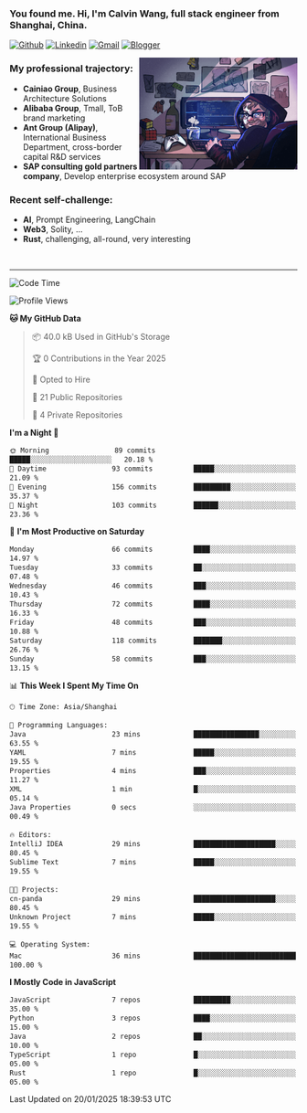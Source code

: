 <!-- Greeting -->
### You found me. Hi, I'm Calvin Wang, full stack engineer from Shanghai, China.

[![Github](https://img.shields.io/badge/-Github-000?style=flat&logo=Github&logoColor=white)](https://github.com/wangjunneil)
[![Linkedin](https://img.shields.io/badge/-LinkedIn-blue?style=flat&logo=Linkedin&logoColor=white)](https://www.linkedin.com/in/wangjunneil/)
[![Gmail](https://img.shields.io/badge/-Gmail-c14438?style=flat&logo=Gmail&logoColor=white)](mailto:wangjunneil@gmail.com)
[![Blogger](https://img.shields.io/badge/-Blogger-gray?style=flat&logo=Blogger&logoColor=white)](https://www.wangjun.dev)

<!--Introduction -->

<img align="right" alt="img" src="https://raw.githubusercontent.com/wangjunneil/wangjunneil/main/imgs/cover_image.png" width="55%" height="auto" />

### My professional trajectory: 
- **Cainiao Group**, Business Architecture Solutions
- **Alibaba Group**, Tmall, ToB brand marketing
- **Ant Group (Alipay)**, International Business Department, cross-border capital R&D services
- **SAP consulting gold partners company**, Develop enterprise ecosystem around SAP
### Recent self-challenge:
- **AI**, Prompt Engineering, LangChain
- **Web3**, Solity, ...
- **Rust**, challenging, all-round, very interesting

<br/>

---
<!-- Your badges -->

<!--START_SECTION:waka-->
![Code Time](http://img.shields.io/badge/Code%20Time-324%20hrs%2054%20mins-blue)

![Profile Views](http://img.shields.io/badge/Profile%20Views-0-blue)

**🐱 My GitHub Data** 

> 📦 40.0 kB Used in GitHub's Storage 
 > 
> 🏆 0 Contributions in the Year 2025
 > 
> 💼 Opted to Hire
 > 
> 📜 21 Public Repositories 
 > 
> 🔑 4 Private Repositories 
 > 
**I'm a Night 🦉** 

```text
🌞 Morning                89 commits          █████░░░░░░░░░░░░░░░░░░░░   20.18 % 
🌆 Daytime                93 commits          █████░░░░░░░░░░░░░░░░░░░░   21.09 % 
🌃 Evening                156 commits         █████████░░░░░░░░░░░░░░░░   35.37 % 
🌙 Night                  103 commits         ██████░░░░░░░░░░░░░░░░░░░   23.36 % 
```
📅 **I'm Most Productive on Saturday** 

```text
Monday                   66 commits          ████░░░░░░░░░░░░░░░░░░░░░   14.97 % 
Tuesday                  33 commits          ██░░░░░░░░░░░░░░░░░░░░░░░   07.48 % 
Wednesday                46 commits          ███░░░░░░░░░░░░░░░░░░░░░░   10.43 % 
Thursday                 72 commits          ████░░░░░░░░░░░░░░░░░░░░░   16.33 % 
Friday                   48 commits          ███░░░░░░░░░░░░░░░░░░░░░░   10.88 % 
Saturday                 118 commits         ███████░░░░░░░░░░░░░░░░░░   26.76 % 
Sunday                   58 commits          ███░░░░░░░░░░░░░░░░░░░░░░   13.15 % 
```


📊 **This Week I Spent My Time On** 

```text
🕑︎ Time Zone: Asia/Shanghai

💬 Programming Languages: 
Java                     23 mins             ████████████████░░░░░░░░░   63.55 % 
YAML                     7 mins              █████░░░░░░░░░░░░░░░░░░░░   19.55 % 
Properties               4 mins              ███░░░░░░░░░░░░░░░░░░░░░░   11.27 % 
XML                      1 min               █░░░░░░░░░░░░░░░░░░░░░░░░   05.14 % 
Java Properties          0 secs              ░░░░░░░░░░░░░░░░░░░░░░░░░   00.49 % 

🔥 Editors: 
IntelliJ IDEA            29 mins             ████████████████████░░░░░   80.45 % 
Sublime Text             7 mins              █████░░░░░░░░░░░░░░░░░░░░   19.55 % 

🐱‍💻 Projects: 
cn-panda                 29 mins             ████████████████████░░░░░   80.45 % 
Unknown Project          7 mins              █████░░░░░░░░░░░░░░░░░░░░   19.55 % 

💻 Operating System: 
Mac                      36 mins             █████████████████████████   100.00 % 
```

**I Mostly Code in JavaScript** 

```text
JavaScript               7 repos             █████████░░░░░░░░░░░░░░░░   35.00 % 
Python                   3 repos             ████░░░░░░░░░░░░░░░░░░░░░   15.00 % 
Java                     2 repos             ██░░░░░░░░░░░░░░░░░░░░░░░   10.00 % 
TypeScript               1 repo              █░░░░░░░░░░░░░░░░░░░░░░░░   05.00 % 
Rust                     1 repo              █░░░░░░░░░░░░░░░░░░░░░░░░   05.00 % 
```




 Last Updated on 20/01/2025 18:39:53 UTC
<!--END_SECTION:waka-->
